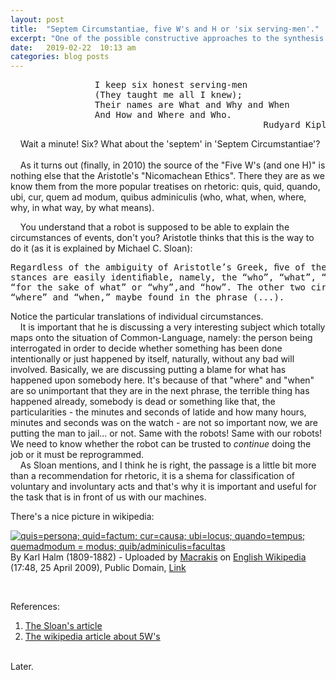 ```yaml
---
layout: post
title:  "Septem Circumstantiae, five W's and H or 'six serving-men'."
excerpt: "One of the possible constructive approaches to the synthesis of the Common-English language for humans and machines."
date:   2019-02-22  10:13 am
categories: blog posts
---
```


<pre>
                I keep six honest serving-men
                (They taught me all I knew);
                Their names are What and Why and When
                And How and Where and Who.
                                                Rudyard Kipling
</pre>

&nbsp;&nbsp;&nbsp;&nbsp;Wait a minute! Six? What about the 'septem' in 'Septem Circumstantiae'? <br><br>
&nbsp;&nbsp;&nbsp;&nbsp;As it turns out (finally, in 2010) the source of the "Five W's (and one H)" is nothing else that the Aristotle's "Nicomachean Ethics". There they are as we know them from the more popular treatises on rhetoric: quis, quid, quando, ubi, cur, quem ad modum, quibus adminiculis (who, what, when, where, why, in what way, by what means).
<br>

&nbsp;&nbsp;&nbsp;&nbsp;You understand that a robot is supposed to be able to explain the circumstances of events, don't you? Aristotle thinks that this is the way to do it (as it is explained by Michael C. Sloan):<br>
<pre>
Regardless of the ambiguity of Aristotle’s Greek, ﬁve of the seven circum-
stances are easily identiﬁable, namely, the “who”, “what”, “by what means”,
“for the sake of what” or “why”,and “how”. The other two circumstances,
“where” and “when,” maybe found in the phrase (...).
</pre>

Notice the particular translations of individual circumstances.<br>
&nbsp;&nbsp;&nbsp;&nbsp;It is important that he is discussing a very interesting subject which totally maps onto the situation of Common-Language, namely: the person being interrogated in order to decide whether something has been done intentionally or just happened by itself, naturally, without any bad will involved. Basically, we are discussing putting a blame for what has happened upon somebody here. It's because of that "where" and "when" are so unimportant that they are in the next phrase, the terrible thing has happened already, somebody is dead or something like that, the particularities - the minutes and seconds of latide and how many hours, minutes and seconds was on the watch  - are not so important now, we are putting the man to jail... or not. Same with the robots! Same with our robots! We need to know whether the robot can be trusted to _continue_ doing the job or it must be reprogrammed.<br>
&nbsp;&nbsp;&nbsp;&nbsp;As Sloan mentions, and I think he is right, the passage is a little bit more than a recommendation for rhetoric, it is a shema for classification of voluntary and involuntary acts and that's why it is important and useful for the task that is in front of us with our machines.

There's a nice picture in wikipedia:<br>
<p><a href="https://commons.wikimedia.org/wiki/File:Victorinus.gif#/media/File:Victorinus.gif"><img src="https://upload.wikimedia.org/wikipedia/commons/4/41/Victorinus.gif" alt="quis=persona; quid=factum; cur=causa; ubi=locus; quando=tempus; quemadmodum = modus; quib/adminiculis=facultas"></a><br>By Karl Halm (1809-1882) - Uploaded by <a href="//commons.wikimedia.org/wiki/User:Macrakis" title="User:Macrakis">Macrakis</a> on <a href="https://en.wikipedia.org/wiki/File:Victorinus.gif" class="extiw" title="en:File:Victorinus.gif">English Wikipedia</a> (17:48, 25 April 2009), Public Domain, <a href="https://commons.wikimedia.org/w/index.php?curid=23883511">Link</a></p>
<br>

References:<br>
1. [The Sloan's article](http://www.academia.edu/18870422/_Aristotles_Nicomachean_Ethics_as_the_Original_Locus_for_the_Septem_Circumstantiae_Classical_Philology_Vol._105_No._3_July_2010_pp._236-251) <br>
2. [The wikipedia article about 5W's](https://en.wikipedia.org/wiki/Five_Ws)<br><br>

Later.
